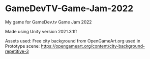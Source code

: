 # GameDevTV-Game-Jam-2022
My game for GameDev.tv Game Jam 2022

Made using Unity version 2021.3.1f1

Assets used:
Free city background from OpenGameArt.org used in Prototype scene: https://opengameart.org/content/city-background-repetitive-3
